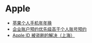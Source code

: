 # Apple

* [苹果个人手机年年换](nian-nian-huan.md)
* [企业账户预约优先级高于个人账号预约](business-account-order-has-higher-priority.md)
* [Apple ID 被盗刷的解决（上海）](apple-id-bei-dao-shuai.md)
